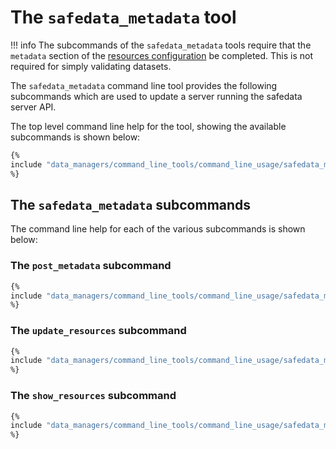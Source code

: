 
# The `safedata_metadata` tool

!!! info
    The subcommands of the `safedata_metadata` tools require that the `metadata`
    section of the [resources configuration](../install/configuration.md#metadata-configuration)
    be completed. This is not required for simply validating datasets.

The `safedata_metadata` command line tool provides the following subcommands which
are used to update a server running the safedata server API.

The top level command line help for the tool, showing the available subcommands
is shown below:

```bash
{%
include "data_managers/command_line_tools/command_line_usage/safedata_metadata_top.txt"
%}
```

## The `safedata_metadata` subcommands

The command line help for each of the various subcommands is shown below:

### The `post_metadata` subcommand

```sh
{%
include "data_managers/command_line_tools/command_line_usage/safedata_metadata_post_metadata.txt"
%}
```

### The `update_resources` subcommand

```sh
{%
include "data_managers/command_line_tools/command_line_usage/safedata_metadata_update_resources.txt"
%}
```

### The `show_resources` subcommand

```sh
{%
include "data_managers/command_line_tools/command_line_usage/safedata_metadata_show_resources.txt"
%}
```
